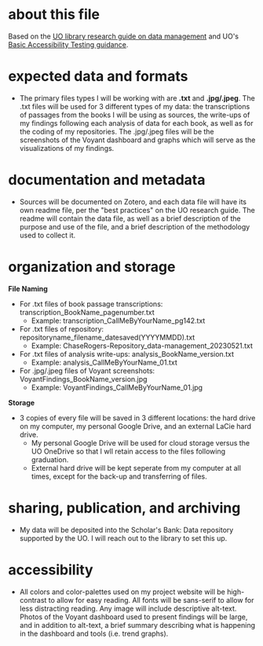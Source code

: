 # about this file
Based on the [UO library research guide on data management](https://researchguides.uoregon.edu/data-management) and UO's [Basic Accessibility Testing guidance](https://digitalaccessibility.uoregon.edu/assessment/basictesting).

# expected data and formats

- The primary files types I will be working with are **.txt** and **.jpg/.jpeg**. The .txt files will be used for 3 different types of my data: the transcriptions of passages from the books I will be using as sources, the write-ups of my findings following each analysis of data for each book, as well as for the coding of my repositories. The .jpg/.jpeg files will be the screenshots of the Voyant dashboard and graphs which will serve as the visualizations of my findings. 

# documentation and metadata

- Sources will be documented on Zotero, and each data file will have its own readme file, per the "best practices" on the UO research guide. The readme will contain the data file, as well as a brief description of the purpose and use of the file, and a brief description of the methodology used to collect it.

# organization and storage

**File Naming**
- For .txt files of book passage transcriptions: transcription_BookName_pagenumber.txt
  - Example: transcription_CallMeByYourName_pg142.txt
- For .txt files of repository: repositoryname_filename_datesaved(YYYYMMDD).txt
  - Example: ChaseRogers-Repository_data-management_20230521.txt
- For .txt files of analysis write-ups: analysis_BookName_version.txt
  - Example: analysis_CallMeByYourName_01.txt
- For .jpg/.jpeg files of Voyant screenshots: VoyantFindings_BookName_version.jpg
  - Example: VoyantFindings_CallMeByYourName_01.jpg

**Storage**
- 3 copies of every file will be saved in 3 different locations: the hard drive on my computer, my personal Google Drive, and an external LaCie hard drive.
  - My personal Google Drive will be used for cloud storage versus the UO OneDrive so that I wll retain access to the files following graduation.
  - External hard drive will be kept seperate from my computer at all times, except for the back-up and transferring of files.

# sharing, publication, and archiving

- My data will be deposited into the Scholar's Bank: Data repository supported by the UO. I will reach out to the library to set this up.

# accessibility

- All colors and color-palettes used on my project website will be high-contrast to allow for easy reading. All fonts will be sans-serif to allow for less distracting reading. Any image will include descriptive alt-text. Photos of the Voyant dashboard used to present findings will be large, and in addition to alt-text, a brief summary describing what is happening in the dashboard and tools (i.e. trend graphs).
